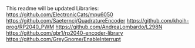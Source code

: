 This readme will be updated
Libraries:
https://github.com/ElectronicCats/mpu6050
https://github.com/Saeterncj/QuadratureEncoder
https://github.com/khoih-prog/RP2040_PWM
https://github.com/AndreaLombardo/L298N
https://github.com/gbr1/rp2040-encoder-library
https://github.com/GreyGnome/EnableInterrupt
